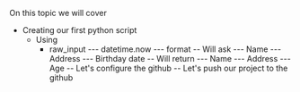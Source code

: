 On this topic we will cover

* Creating our first python script
  * Using
    * raw_input
--- datetime.now
--- format
-- Will ask
--- Name
--- Address
--- Birthday date
-- Will return
--- Name
--- Address
--- Age
-- Let's configure the github
-- Let's push our project to the github


